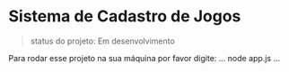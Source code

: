 <h1>Sistema de Cadastro de Jogos</h1>

>status do projeto: Em desenvolvimento

Para rodar esse projeto na sua máquina por favor digite:
...
node app.js
...
